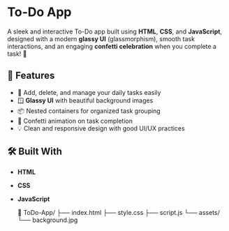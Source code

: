 # To-Do App

A sleek and interactive To-Do app built using **HTML**, **CSS**, and **JavaScript**, designed with a modern **glassy UI** (glassmorphism), smooth task interactions, and an engaging **confetti celebration** when you complete a task! 🎉

## 🚀 Features

- 📝 Add, delete, and manage your daily tasks easily
- 🪟 **Glassy UI** with beautiful background images
- 📦 Nested containers for organized task grouping
- 🎊 Confetti animation on task completion
- 💡 Clean and responsive design with good UI/UX practices

## 🛠️ Built With

- **HTML**
- **CSS**
- **JavaScript**

  📁 ToDo-App/
├── index.html
├── style.css
├── script.js
└── assets/
└── background.jpg
